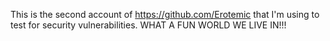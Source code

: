 This is the second account of https://github.com/Erotemic that I'm using to test for security vulnerabilities. WHAT A FUN WORLD WE LIVE IN!!!

<!---
crallvision/crallvision is a ✨ special ✨ repository because its `README.md` (this file) appears on your GitHub profile.
You can click the Preview link to take a look at your changes.
--->
